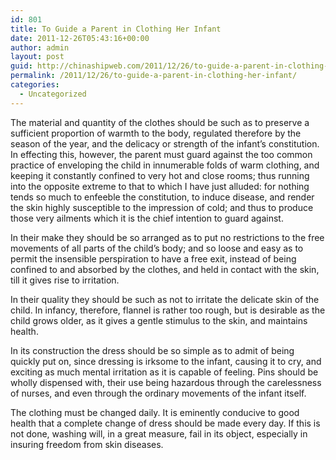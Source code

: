 ```yaml
---
id: 801
title: To Guide a Parent in Clothing Her Infant
date: 2011-12-26T05:43:16+00:00
author: admin
layout: post
guid: http://chinashipweb.com/2011/12/26/to-guide-a-parent-in-clothing-her-infant/
permalink: /2011/12/26/to-guide-a-parent-in-clothing-her-infant/
categories:
  - Uncategorized
---
```

The material and quantity of the clothes should be such as to preserve a sufficient proportion of warmth to the body, regulated therefore by the season of the year, and the delicacy or strength of the infant&#8217;s constitution. In effecting this, however, the parent must guard against the too common practice of enveloping the child in innumerable folds of warm clothing, and keeping it constantly confined to very hot and close rooms; thus running into the opposite extreme to that to which I have just alluded: for nothing tends so much to enfeeble the constitution, to induce disease, and render the skin highly susceptible to the impression of cold; and thus to produce those very ailments which it is the chief intention to guard against. 

In their make they should be so arranged as to put no restrictions to the free movements of all parts of the child&#8217;s body; and so loose and easy as to permit the insensible perspiration to have a free exit, instead of being confined to and absorbed by the clothes, and held in contact with the skin, till it gives rise to irritation. 

In their quality they should be such as not to irritate the delicate skin of the child. In infancy, therefore, flannel is rather too rough, but is desirable as the child grows older, as it gives a gentle stimulus to the skin, and maintains health. 

In its construction the dress should be so simple as to admit of being quickly put on, since dressing is irksome to the infant, causing it to cry, and exciting as much mental irritation as it is capable of feeling. Pins should be wholly dispensed with, their use being hazardous through the carelessness of nurses, and even through the ordinary movements of the infant itself. 

The clothing must be changed daily. It is eminently conducive to good health that a complete change of dress should be made every day. If this is not done, washing will, in a great measure, fail in its object, especially in insuring freedom from skin diseases.